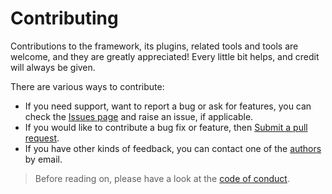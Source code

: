 # Contributing

Contributions to the framework, its plugins, related tools and tools are welcome, and they are greatly appreciated! Every little bit helps, and credit will always be given.

There are various ways to contribute:

- If you need support, want to report a bug or ask for features, you can check the [Issues page](https://github.com/exospherehost/exospherehost/issues) and raise an issue, if applicable.
- If you would like to contribute a bug fix or feature, then [Submit a pull request](https://github.com/exospherehost/exospherehost/pulls).
- If you have other kinds of feedback, you can contact one of the [authors](https://github.com/exospherehost/exospherehost/blob/main/AUTHORS.md) by email.

> Before reading on, please have a look at the [code of conduct](https://github.com/exospherehost/exospherehost/blob/main/CODE_OF_CONDUCT.md).